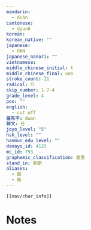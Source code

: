 ```yaml
---
mandarin:
  - duàn
cantonese:
  - dyun6
korean:
korean_native: ""
japanese:
  - DAN
japanese_nanori: ""
vietnamese:
middle_chinese_initial: t
middle_chinese_final: uɑn
stroke_count: 11
radical: 斤
skip_number: 1-7-4
grade_level: 4
pos: ""
english:
  - cut off
羅馬字: dwan
韓文: 돤
joyo_level: "5"
hsk_level: ""
hanmun_edu_level: ""
danayo_id: 4125
mc_id: 793
graphemic_classification: 會意
stand_in: 割断
aliases:
  - 断
  - 斷
---
```

```meta-bind-embed
[[nav/char_info]]
```

# Notes
